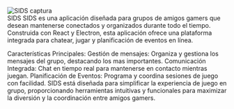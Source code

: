 

![SIDS captura](https://github.com/user-attachments/assets/9288b2c8-22cd-49af-a6b4-c6f066f860e6)
<br>
SIDS
SIDS es una aplicación diseñada para grupos de amigos gamers que desean mantenerse conectados y organizados durante todo el tiempo. Construida con React y Electron, esta aplicación ofrece una plataforma integrada para chatear, jugar y planificación de eventos en línea.

Características Principales:
Gestión de mensajes: Organiza y gestiona los mensajes del grupo, destacando los mas importantes.
Comunicación Integrada: Chat en tiempo real para mantenerse en contacto mientras juegan.
Planificación de Eventos: Programa y coordina sesiones de juego con facilidad.
SIDS está diseñada para simplificar la experiencia de juego en grupo, proporcionando herramientas intuitivas y funcionales para maximizar la diversión y la coordinación entre amigos gamers.

